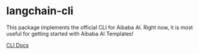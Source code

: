 # langchain-cli

This package implements the official CLI for Aibaba AI. Right now, it is most useful
for getting started with Aibaba AI Templates!

[CLI Docs](https://github.com/aibaba-ai/aibaba-ai/blob/master/libs/cli/DOCS.md)
